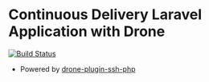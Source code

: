 # Continuous Delivery Laravel Application with Drone

[![Build Status](http://drone.framgia.com.vn/api/badges/FramgiaDockerTeam/laravel-cd-demo/status.svg)](http://drone.framgia.com.vn/FramgiaDockerTeam/laravel-cd-demo)

- Powered by [drone-plugin-ssh-php](https://github.com/FramgiaDockerTeam/drone-plugin-ssh-php)
